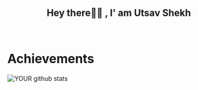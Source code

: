 ﻿<h2  align="center"> Hey there👋🏻 , I' am Utsav Shekh    </h2>  <br/>

# Achievements
![YOUR github stats](https://github-readme-stats.vercel.app/api?username=shekhutsav1962001)

<!--

# Profile Visits
![Visitor Count](https://profile-counter.glitch.me/shekhutsav1962001/count.svg)
<hr />


**shekhutsav1962001/shekhutsav1962001** is a ✨ _special_ ✨ repository because its `README.md` (this file) appears on your GitHub profile.

Here are some ideas to get you started:

- 🔭 I’m currently working on ...
- 🌱 I’m currently learning ...
- 👯 I’m looking to collaborate on ...
- 🤔 I’m looking for help with ...
- 💬 Ask me about ...
- 📫 How to reach me: ...
- 😄 Pronouns: ...
- ⚡ Fun fact: ...
-->
